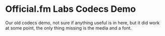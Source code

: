 Official.fm Labs Codecs Demo
============================

Our old codecs demo, not sure if anything useful is in here, but it did work at some point, the only thing missing is the media and a font.
